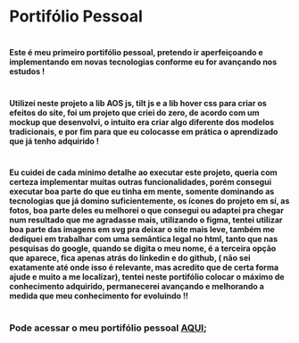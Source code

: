 # Portifólio Pessoal 

#

####  Este é meu primeiro portifólio pessoal, pretendo ir aperfeiçoando e implementando em novas tecnologias conforme eu for avançando nos estudos !

#

#### Utilizei neste projeto a lib AOS js, tilt js e a lib hover css para criar os efeitos do site, foi um projeto que criei do zero, de acordo com um mockup que desenvolvi, o intuito era criar algo diferente dos modelos tradicionais, e por fim para que eu colocasse em prática o aprendizado que já tenho adquirido !


#

#### Eu cuidei de cada mínimo detalhe ao executar este projeto, queria com certeza implementar muitas outras funcionalidades, porém consegui executar boa parte do que eu tinha em mente, somente dominando as tecnologias que já domino suficientemente, os ícones do projeto em sí, as fotos, boa parte deles eu melhorei o que consegui ou adaptei pra chegar num resultado que me agradasse mais, utilizando o figma, tentei utilizar boa parte das imagens em svg pra deixar o site mais leve, também me dediquei em trabalhar com uma semântica legal no html, tanto que nas pesquisas do google, quando se digita o meu nome, é a terceira opção que aparece, fica apenas atrás do linkedin e do github, ( não sei exatamente até onde isso é relevante, mas acredito que de certa forma ajude e muito a me localizar), tentei neste portifólio colocar o máximo de conhecimento adquirido, permanecerei avançando e melhorando a medida que meu conhecimento for evoluindo !!

#

### Pode acessar o meu portifólio pessoal [AQUI](https://leandroduk.vercel.app/index.html);

#






